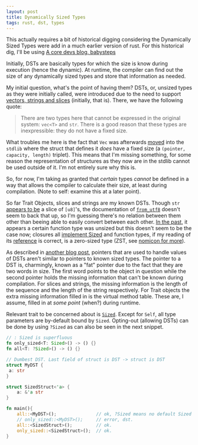 ```yaml
---
layout: post
title: Dynamically Sized Types
tags: rust, dst, types
---
```


This actually requires a bit of historical digging considering the Dynamically Sized Types were add in a much earlier version 
of rust. For this historical dig, I'll be using [A core devs blog, babysteps][babysteps]

Initially, DSTs are basically types for which the size is know during execution (hence the dynamic). At runtime, the compiler 
can find out the size of any dynamically sized types and store that information as needed. 

My initial question, what's the point of having them? DSTs, or, unsized types as they were initially called, were introduced due to the 
need to support [vectors, strings and slices][babystepsVecStrSlice] (initially, that is). There, we have the following quote:

> There are two types here that cannot be expressed in the original system: `vec<T>` and `str`. There is a good reason that these types are inexpressible: they do not have a fixed size. 

What troubles me here is the fact that `Vec` was afterwards [moved][babystepsVecSTD] into the `stdlib` where the struct that defines it *does* have a fixed size (a `(pointer, capacity, length)` triplet). This means that I'm missing something, for some reason the representation of structures as they now are in the stdlib cannot be used outside of it. I'm not entirely sure why this is.

So, for now, I'm taking as granted that *certain* types *cannot* be defined in a way that allows the compiler to calculate their size, at least during compilation. (Note to self: examine this at a later point).  

So far Trait Objects, slices and strings are my known DSTs. Though `str` [appears to be][strstdlib] a slice of `[u8]`'s, the documentation 
of [`from_utf8`][fromutf8] doesn't seem to back that up, so I'm guessing there's no relation between them other than beeing able to easily
convert between each other. [In the past][babystepsDSTs], it appears a certain function type was unsized but this doesn't seem to be the 
case now; closures all [implement Sized][sizedClosureRef] and function types, if my reading of its [reference][funcitemRef] is correct, is a zero-sized type (ZST, see [nomicon for more][nomiconZST]). 

As described in [another blog post][babystepsDSTs5], pointers that are used to handle values of DSTs aren't similar to pointers to known
sized types. The pointer to a DST is, charmingly, known as a "fat" pointer due to the fact that they are two words in size. The first 
word points to the object in question while the second pointer holds the missing information that can't be known during compilation. 
For slices and strings, the missing information is the length of the sequence and the length of the string respectively. For Trait objects 
the extra missing information filled in is the virtual method table. These are, I assume, filled in at *some point* (when?) during runtime. 

Relevant trait to be concerned about is [`Sized`][stdSized]. Except for `Self`, all type parameters are by-default bound by `Sized`. 
Opting-out (allowing DSTs) can be done by using `?Sized` as can also be seen in the next snippet.

```rust
// : Sized is superfluous
fn only_sized<T: Sized>() -> () {}
fn all<T: ?Sized>() -> () {}

// Dumbest DST. Last field of struct is DST -> struct is DST
struct MyDST {
 a: str
}

struct SizedStruct<'a> {
    a: &'a str
}

fn main(){
    all::<MyDST>();               // ok, ?Sized means no default Sized bound.
    // only_sized::<MyDST>();     // error, dst.
    all::<SizedStruct>();         // ok.
    only_sized::<SizedStruct>();  // ok.
}
```

[babysteps]: https://smallcultfollowing.com/babysteps/
[babystepsUnsized]: https://smallcultfollowing.com/babysteps/blog/2012/04/27/in-favor-of-types-of-unknown-size/
[babystepsVecStrSlice]: https://smallcultfollowing.com/babysteps/blog/2012/04/23/vectors-strings-and-slices/
[babystepsVecSTD]: https://smallcultfollowing.com/babysteps/blog/2013/11/14/treating-vectors-like-any-other-container/
[babystepsDSTs]: https://smallcultfollowing.com/babysteps/blog/2013/04/30/dynamically-sized-types/
[babystepsDSTs5]: https://smallcultfollowing.com/babysteps/blog/2014/01/05/dst-take-5/#dynamically-sized-types

[strstdlib]: https://doc.rust-lang.org/std/primitive.str.html#representation
[fromutf8]: https://doc.rust-lang.org/std/str/fn.from_utf8.html
[sizedClosureRef]: https://doc.rust-lang.org/reference/types/closure.html#other-traits
[funcitemRef]: https://doc.rust-lang.org/reference/types/function-item.html
[nomiconZST]: https://doc.rust-lang.org/nomicon/exotic-sizes.html#zero-sized-types-zsts
[stdSized]: https://doc.rust-lang.org/std/marker/trait.Sized.html

[dstNom]: https://doc.rust-lang.org/nomicon/exotic-sizes.html
[dstRef]: https://doc.rust-lang.org/reference/dynamically-sized-types.html
[dstBook]: https://doc.rust-lang.org/stable/book/ch19-04-advanced-types.html?highlight=DST#dynamically-sized-types-and-the-sized-trait

[babystepsDSTs]: https://smallcultfollowing.com/babysteps/blog/2013/11/26/thoughts-on-dst-1/
[existentialTypes]: https://stackoverflow.com/questions/292274/what-is-an-existential-type
[externTypes]: https://github.com/rust-lang/rfcs/blob/master/text/1861-extern-types.md
[customDSTs]: https://github.com/rust-lang/rfcs/pull/2594
